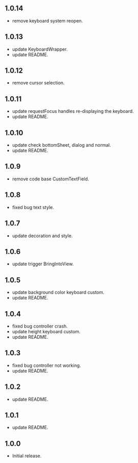 ## 1.0.14

* remove keyboard system reopen.

## 1.0.13

* update KeyboardWrapper.
* update README.

## 1.0.12

* remove cursor selection.

## 1.0.11

* update requestFocus handles re-displaying the keyboard.
* update README.

## 1.0.10

* update check bottomSheet, dialog and normal.
* update README.

## 1.0.9

* remove code base CustomTextField.

## 1.0.8

* fixed bug text style.

## 1.0.7

* update decoration and style.

## 1.0.6

* update trigger BringIntoView.

## 1.0.5

* update background color keyboard custom.
* update README.

## 1.0.4

* fixed bug controller crash.
* update height keyboard custom.
* update README.

## 1.0.3

* fixed bug controller not working.
* update README.

## 1.0.2

* update README.

## 1.0.1

* update README.

## 1.0.0

* Initial release.
